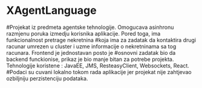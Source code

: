 # XAgentLanguage

#Projekat iz predmeta agentske tehnologije. Omogucava asinhronu razmjenu poruka izmedju korisnika aplikacije. Pored toga, ima funkcionalnost pretrage nekretnina
#koja ima za zadatak da kontaktira drugi racunar umrezen u cluster i uzme informacije o nekretninama sa tog racunara. Frontend je jednostavan posto je 
#osnovni zadatak bio da backend funckionise, prikaz je bio manje bitan za potrebe projekta. Tehnologije koristene : JavaEE, JMS, ResteasyClient, Websockets, React.
#Podaci su cuvani lokalno tokom rada aplikacije jer projekat nije zahtjevao ozbiljniju perzistenciju podataka.
